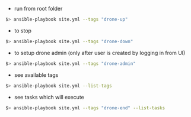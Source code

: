 * run from root folder
```sh
$> ansible-playbook site.yml --tags "drone-up"
```
* to stop
```sh
$> ansible-playbook site.yml --tags "drone-down"
```

* to setup drone admin (only after user is created by logging in from UI)
```sh
$> ansible-playbook site.yml --tags "drone-admin"
```

* see available tags
```sh
$> ansible-playbook site.yml --list-tags
```

* see tasks which will execute
```sh
$> ansible-playbook site.yml --tags "drone-end" --list-tasks
```